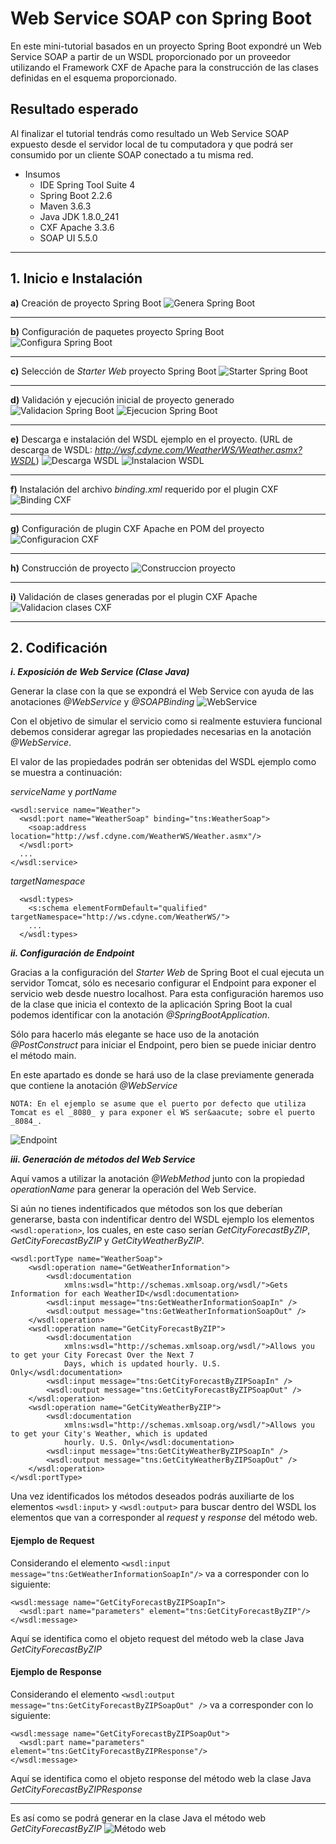 # Web Service SOAP con Spring Boot
En este mini-tutorial basados en un proyecto Spring Boot expondr&eacute; un Web Service SOAP a partir de un WSDL proporcionado por un proveedor utilizando el Framework CXF de Apache para la construcci&oacute;n de las clases definidas en el esquema proporcionado.

## Resultado esperado
Al finalizar el tutorial tendr&aacute;s como resultado un Web Service SOAP expuesto desde el servidor local de tu computadora y que podr&aacute; ser consumido por un cliente SOAP conectado a tu misma red.

* Insumos
  * IDE Spring Tool Suite 4 
  * Spring Boot 2.2.6
  * Maven 3.6.3
  * Java JDK 1.8.0_241
  * CXF Apache 3.3.6
  * SOAP UI 5.5.0
__________________________________________________________________
## 1. Inicio e Instalaci&oacute;n

**a)** Creaci&oacute;n de proyecto Spring Boot
![Genera Spring Boot](https://github.com/georgeous497git/springboot-mocksoap/blob/master/img/001.png)
__________________________________________________________________
**b)** Configuraci&oacute;n de paquetes proyecto Spring Boot
![Configura Spring Boot](https://github.com/georgeous497git/springboot-mocksoap/blob/master/img/002.png)
__________________________________________________________________
**c)** Selecci&oacute;n de *Starter Web* proyecto Spring Boot
![Starter Spring Boot](https://github.com/georgeous497git/springboot-mocksoap/blob/master/img/003.png)
__________________________________________________________________
**d)** Validaci&oacute;n y ejecuci&oacute;n inicial de proyecto generado
![Validacion Spring Boot](https://github.com/georgeous497git/springboot-mocksoap/blob/master/img/004.png)
![Ejecucion Spring Boot](https://github.com/georgeous497git/springboot-mocksoap/blob/master/img/004_1.png)
__________________________________________________________________
**e)** Descarga e instalaci&oacute;n del WSDL ejemplo en el proyecto. (URL de descarga de WSDL: _http://wsf.cdyne.com/WeatherWS/Weather.asmx?WSDL_)
![Descarga WSDL](https://github.com/georgeous497git/springboot-mocksoap/blob/master/img/006.png)
![Instalacion WSDL](https://github.com/georgeous497git/springboot-mocksoap/blob/master/img/009.png)
__________________________________________________________________
**f)** Instalaci&oacute;n del archivo _binding.xml_ requerido por el plugin CXF
![Binding CXF](https://github.com/georgeous497git/springboot-mocksoap/blob/master/img/012.png)
__________________________________________________________________
**g)** Configuraci&oacute;n de plugin CXF Apache en POM del proyecto
![Configuracion CXF](https://github.com/georgeous497git/springboot-mocksoap/blob/master/img/013.png)
__________________________________________________________________
**h)** Construcci&oacute;n de proyecto 
![Construccion proyecto](https://github.com/georgeous497git/springboot-mocksoap/blob/master/img/013_1.png)
__________________________________________________________________
**i)** Validaci&oacute;n de clases generadas por el plugin CXF Apache
![Validacion clases CXF](https://github.com/georgeous497git/springboot-mocksoap/blob/master/img/014.png)

________________________________________________________________________________________________________________________

## 2. Codificaci&oacute;n

**_i. Exposici&oacute;n de Web Service (Clase Java)_**

Generar la clase con la que se expondr&aacute; el Web Service con ayuda de las anotaciones _@WebService_ y _@SOAPBinding_
![WebService](https://github.com/georgeous497git/springboot-mocksoap/blob/master/img/015.PNG)

Con el objetivo de simular el servicio como si realmente estuviera funcional debemos considerar agregar las propiedades necesarias en la anotaci&oacute;n _@WebService_.

El valor de las propiedades podr&aacute;n ser obtenidas del WSDL ejemplo como se muestra a continuaci&oacute;n:

_serviceName_ y _portName_

    <wsdl:service name="Weather">
      <wsdl:port name="WeatherSoap" binding="tns:WeatherSoap">
        <soap:address location="http://wsf.cdyne.com/WeatherWS/Weather.asmx"/>
      </wsdl:port>
      ...
    </wsdl:service>
  
 _targetNamespace_
      
      <wsdl:types>
        <s:schema elementFormDefault="qualified" targetNamespace="http://ws.cdyne.com/WeatherWS/">
        ...
      </wsdl:types>
	

**_ii. Configuraci&oacute;n de Endpoint_**

Gracias a la configuraci&oacute;n del _Starter Web_ de Spring Boot el cual ejecuta un servidor Tomcat, s&oacute;lo es necesario configurar el Endpoint para exponer el servicio web desde nuestro localhost. Para esta configuraci&oacute;n haremos uso de la clase que inicia el contexto de la aplicaci&oacute;n Spring Boot la cual podemos identificar con la anotaci&oacute;n _@SpringBootApplication_.

S&oacute;lo para hacerlo m&aacute;s elegante se hace uso de la anotaci&oacute;n _@PostConstruct_ para iniciar el Endpoint, pero bien se puede iniciar dentro el m&eacute;todo main.

En este apartado es donde se har&aacute; uso de la clase previamente generada que contiene la anotaci&oacute;n _@WebService_

    NOTA: En el ejemplo se asume que el puerto por defecto que utiliza Tomcat es el _8080_ y para exponer el WS ser&aacute; sobre el puerto _8084_.

![Endpoint](https://github.com/georgeous497git/springboot-mocksoap/blob/master/img/016.PNG)

**_iii. Generaci&oacute;n de m&eacute;todos del Web Service_**

Aqu&iacute; vamos a utilizar la anotaci&oacute;n _@WebMethod_ junto con la propiedad _operationName_ para generar la operaci&oacute;n del Web Service.

Si a&uacute;n no tienes indentificados que m&eacute;todos son los que deber&iacute;an generarse, basta con indentificar dentro del WSDL ejemplo los elementos `<wsdl:operation>`, los cuales, en este caso ser&iacute;an _GetCityForecastByZIP_, _GetCityForecastByZIP_ y _GetCityWeatherByZIP_.

    <wsdl:portType name="WeatherSoap">
		<wsdl:operation name="GetWeatherInformation">
			<wsdl:documentation
				xmlns:wsdl="http://schemas.xmlsoap.org/wsdl/">Gets Information for each WeatherID</wsdl:documentation>
			<wsdl:input message="tns:GetWeatherInformationSoapIn" />
			<wsdl:output message="tns:GetWeatherInformationSoapOut" />
		</wsdl:operation>
		<wsdl:operation name="GetCityForecastByZIP">
			<wsdl:documentation
				xmlns:wsdl="http://schemas.xmlsoap.org/wsdl/">Allows you to get your City Forecast Over the Next 7
				Days, which is updated hourly. U.S. Only</wsdl:documentation>
			<wsdl:input message="tns:GetCityForecastByZIPSoapIn" />
			<wsdl:output message="tns:GetCityForecastByZIPSoapOut" />
		</wsdl:operation>
		<wsdl:operation name="GetCityWeatherByZIP">
			<wsdl:documentation
				xmlns:wsdl="http://schemas.xmlsoap.org/wsdl/">Allows you to get your City's Weather, which is updated
				hourly. U.S. Only</wsdl:documentation>
			<wsdl:input message="tns:GetCityWeatherByZIPSoapIn" />
			<wsdl:output message="tns:GetCityWeatherByZIPSoapOut" />
		</wsdl:operation>
    </wsdl:portType>

Una vez identificados los m&eacute;todos deseados podr&aacute;s auxiliarte de los elementos `<wsdl:input>` y `<wsdl:output>` para buscar dentro del WSDL los elementos que van a corresponder al _request_ y _response_ del m&eacute;todo web.

#### Ejemplo de Request

Considerando el elemento `<wsdl:input message="tns:GetWeatherInformationSoapIn"/>` va a corresponder con lo siguiente:

    <wsdl:message name="GetCityForecastByZIPSoapIn">
      <wsdl:part name="parameters" element="tns:GetCityForecastByZIP"/>
    </wsdl:message>
	
Aqu&iacute; se identifica como el objeto request del m&eacute;todo web la clase Java _GetCityForecastByZIP_

#### Ejemplo de Response

Considerando el elemento `<wsdl:output message="tns:GetCityForecastByZIPSoapOut" />` va a corresponder con lo siguiente:

    <wsdl:message name="GetCityForecastByZIPSoapOut">
      <wsdl:part name="parameters" element="tns:GetCityForecastByZIPResponse"/>
    </wsdl:message>

Aqu&iacute; se identifica como el objeto response del m&eacute;todo web la clase Java _GetCityForecastByZIPResponse_
_______________________________________
Es as&iacute; como se podr&aacute; generar en la clase Java el m&eacute;todo web _GetCityForecastByZIP_
![M&eacute;todo web](https://github.com/georgeous497git/springboot-mocksoap/blob/master/img/017.PNG)




